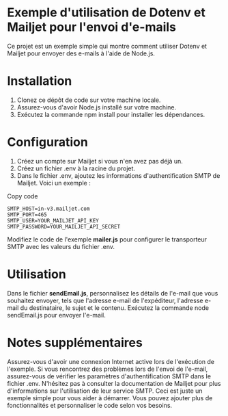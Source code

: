 # Exemple d'utilisation de Dotenv et Mailjet pour l'envoi d'e-mails
Ce projet est un exemple simple qui montre comment utiliser Dotenv et Mailjet pour envoyer des e-mails à l'aide de Node.js.

# Installation

1. Clonez ce dépôt de code sur votre machine locale.
2. Assurez-vous d'avoir Node.js installé sur votre machine.
3. Exécutez la commande npm install pour installer les dépendances.

# Configuration

1. Créez un compte sur Mailjet si vous n'en avez pas déjà un.
2. Créez un fichier .env à la racine du projet.
3. Dans le fichier .env, ajoutez les informations d'authentification SMTP de Mailjet. Voici un exemple :

Copy code
```
SMTP_HOST=in-v3.mailjet.com
SMTP_PORT=465
SMTP_USER=YOUR_MAILJET_API_KEY
SMTP_PASSWORD=YOUR_MAILJET_API_SECRET
```

Modifiez le code de l'exemple **mailer.js** pour configurer le transporteur SMTP avec les valeurs du fichier .env.

# Utilisation
Dans le fichier **sendEmail.js**, personnalisez les détails de l'e-mail que vous souhaitez envoyer, tels que l'adresse e-mail de l'expéditeur, l'adresse e-mail du destinataire, le sujet et le contenu.
Exécutez la commande node sendEmail.js pour envoyer l'e-mail.

# Notes supplémentaires
Assurez-vous d'avoir une connexion Internet active lors de l'exécution de l'exemple.
Si vous rencontrez des problèmes lors de l'envoi de l'e-mail, assurez-vous de vérifier les paramètres d'authentification SMTP dans le fichier .env.
N'hésitez pas à consulter la documentation de Mailjet pour plus d'informations sur l'utilisation de leur service SMTP.
Ceci est juste un exemple simple pour vous aider à démarrer. Vous pouvez ajouter plus de fonctionnalités et personnaliser le code selon vos besoins.
